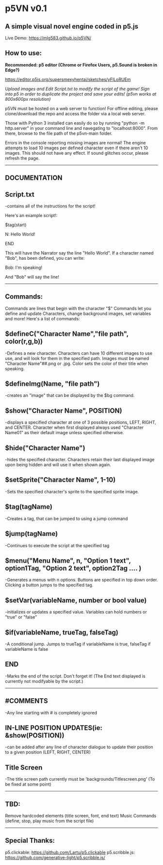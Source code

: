 # p5VN v0.1
A simple visual novel engine coded in p5.js
---------------------------------------------------------------------
Live Demo: https://mlg583.github.io/p5VN/

How to use:
--------------
**Recommended: p5 editor (Chrome or Firefox Users, p5.Sound is broken in Edge?)**

https://editor.p5js.org/supersmexyhentai/sketches/yFlLoRUEm

*Upload images and Edit Script.txt to modify the script of the game! Sign into p5 in order to duplicate the project and save your edits! (p5vn works at 800x600px resolution)*

p5VN must be hosted on a web server to function! For offline editing, please clone/download the repo and access the folder via a local web server.

Those with Python 3 installed can easily do so by running "python -m http.server" in your command line and navegating to "localhost:8000". From there, browse to the file path of the p5vn-main folder.  

Errors in the console reporting missing images are normal! The engine attempts to load 10 images per defined character even if there aren't 10 images. This should not have any effect. If sound glitches occur, please refresh the page.

--------------

**DOCUMENTATION**
--------------

Script.txt 
-----------
-contains all of the instructions for the script!

Here's an example script!:

$tag(start)

N: Hello World!

END

This will have the Narrator say the line "Hello World".
If a character named "Bob", has been defined, you can write:

Bob: I'm speaking!

And "Bob" will say the line!

--------------

Commands:
-------------------------------------------------------
Commands are lines that begin with the character "$"
Commands let you define and update Characters, change background images, set variables and more!
Here's a list of commands:

$defineC("Character Name","file path", color(r,g,b))
-------
-Defines a new character. Characters can have 10 different images to use use, and will look for them in the specified path. Images must be named "Character Name"##.png or .jpg. Color sets the color of their title when speaking.  


$defineImg(Name, "file path")
---------------------------
-creates an "image" that can be displayed by the $bg command.


$show("Character Name", POSITION)
--------------
-displays a specified character at one of 3 possible positions, LEFT, RIGHT, and CENTER. Character when first displayed always used "Character Name01" as their default image unless specified otherwise. 


$hide("Character Name")
---------
-hides the specified character. Characters retain their last displayed image upon being hidden and will use it when shown again.


$setSprite("Character Name", 1-10)
------------
-Sets the specified character's sprite to the specified sprite image. 


$tag(tagName)
------------
-Creates a tag, that can be jumped to using a jump command


$jump(tagName)
-------------
-Continues to execute the script at the specified tag


$menu("Menu Name", n, "Option 1 text", option1Tag, "Option 2 text", option2Tag .... )
-------------
-Generates a menus with n options. Buttons are specified in top down order. Clicking a button jumps to the specified tag. 


$setVar(variableName, number or bool value)
-------------
-initializes or updates a specified value. Variables can hold numbers or "true" or "false"


$if(variableName, trueTag, falseTag)
------------
-A conditional jump. Jumps to trueTag if variableName is true, falseTag if variableName is false

END
--------
-Marks the end of the script. Don't forget it! (The End text displayed is currently not modifyable by the script.)

---------------------------------------------------------------------------

#COMMENTS
------
-Any line starting with # is completely ignored


IN-LINE POSITION UPDATES(ie: &show(POSITION))
----------
-can be added after any line of character dialogue to update their position to a given position (LEFT, RIGHT, CENTER)

Title Screen
-------------
-The title screen path currently must be 'backgrounds/Titlescreen.png' (To be fixed at some point)

-----------------------------------------------------------------------------------------------------

TBD: 
--------
Remove hardcoded elements (title screen, font, end text)
Music Commands (define, stop, play music from the script file)


-------------------------------------------------------------

Special Thanks:
------
p5.clickable: https://github.com/Lartu/p5.clickable
p5.scribble.js: https://github.com/generative-light/p5.scribble.js/













